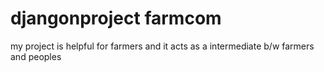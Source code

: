 # djangonproject farmcom
 my project is helpful for farmers and it acts as a intermediate b/w farmers and peoples
